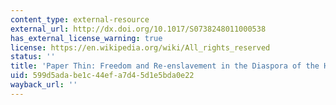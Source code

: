 ```yaml
---
content_type: external-resource
external_url: http://dx.doi.org/10.1017/S0738248011000538
has_external_license_warning: true
license: https://en.wikipedia.org/wiki/All_rights_reserved
status: ''
title: 'Paper Thin: Freedom and Re-enslavement in the Diaspora of the Haitian Revolution'
uid: 599d5ada-be1c-44ef-a7d4-5d1e5bda0e22
wayback_url: ''
---
```

